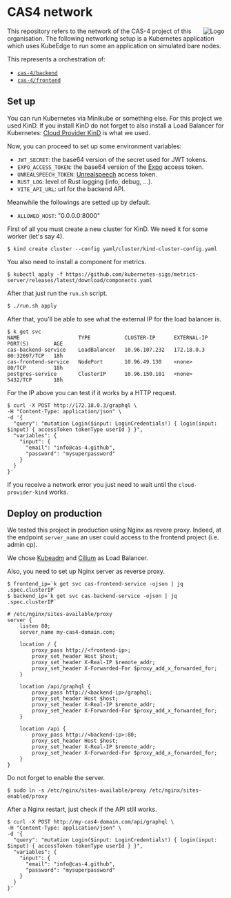 # CAS4 network

<img src="https://avatars.githubusercontent.com/u/175958109?s=100&v=4" alt="Logo" align="right"/>

This repository refers to the network of the CAS-4 project of this organisation.
The following networking setup is a Kubernetes application which uses KubeEdge
to run some an application on simulated bare nodes.

This represents a orchestration of:

- [`cas-4/backend`](https://github.com/cas-4/backend)
- [`cas-4/frontend`](https://github.com/cas-4/frontend)

## Set up

You can run Kubernetes via Minikube or something else. For this project we
used KinD. If you install KinD do not forget to also install a Load Balancer for
Kubernetes: [Cloud Provider
KinD](https://kind.sigs.k8s.io/docs/user/loadbalancer/) is what we used.

Now, you can proceed to set up some environment variables:

- `JWT_SECRET`: the base64 version of the secret used for JWT tokens.
- `EXPO_ACCESS_TOKEN`: the base64 version of the [Expo](https://expo.dev) access token.
- `UNREALSPEECH_TOKEN`: [Unrealspeech](https://unrealspeech.com/) access token.
- `RUST_LOG`: level of Rust logging (info, debug, ...).
- `VITE_API_URL`: url for the backend API.

Meanwhile the followings are setted up by default.

- `ALLOWED_HOST`: "0.0.0.0:8000"

First of all you must create a new cluster for KinD. We need it for some worker
(let's say 4).

```
$ kind create cluster --config yaml/cluster/kind-cluster-config.yaml
```

You also need to install a component for metrics.
```
$ kubectl apply -f https://github.com/kubernetes-sigs/metrics-server/releases/latest/download/components.yaml
```

After that just run the `run.sh` script.

```sh
$ ./run.sh apply
```

After that, you'll be able to see what the external IP for the load balancer is.

```
$ k get svc
NAME                   TYPE           CLUSTER-IP      EXTERNAL-IP   PORT(S)        AGE
cas-backend-service    LoadBalancer   10.96.107.232   172.18.0.3    80:32697/TCP   18h
cas-frontend-service   NodePort       10.96.49.130    <none>        80/TCP         18h
postgres-service       ClusterIP      10.96.150.101   <none>        5432/TCP       18h
```

For the IP above you can test if it works by a HTTP request.

```
$ curl -X POST http://172.18.0.3/graphql \
-H "Content-Type: application/json" \
-d '{
  "query": "mutation Login($input: LoginCredentials!) { login(input: $input) { accessToken tokenType userId } }",
  "variables": {
    "input": {
      "email": "info@cas-4.github",
      "password": "mysuperpassword"
    }
  }
}'
```

If you receive a network error you just need to wait until the
`cloud-provider-kind` works.

## Deploy on production

We tested this project in production using Nginx as revere proxy. Indeed, at the
endpoint `server_name` an user could access to the frontend project (i.e. admin
cp).

We chose [Kubeadm](https://kubernetes.io/docs/reference/setup-tools/kubeadm/) and [Cilium](https://cilium.io/use-cases/load-balancer/) as Load Balancer.

Also, you need to set up Nginx server as reverse proxy.

```
$ frontend_ip=`k get svc cas-frontend-service -ojson | jq .spec.clusterIP`
$ backend_ip=`k get svc cas-backend-service -ojson | jq .spec.clusterIP`
```

```
# /etc/nginx/sites-available/proxy
server {
    listen 80;
    server_name my-cas4-domain.com;

    location / {
        proxy_pass http://<frontend-ip>;
        proxy_set_header Host $host;
        proxy_set_header X-Real-IP $remote_addr;
        proxy_set_header X-Forwarded-For $proxy_add_x_forwarded_for;
    }

    location /api/graphql {
        proxy_pass http://<backend-ip>/graphql;
        proxy_set_header Host $host;
        proxy_set_header X-Real-IP $remote_addr;
        proxy_set_header X-Forwarded-For $proxy_add_x_forwarded_for;
    }

    location /api {
        proxy_pass http://<backend-ip>:80;
        proxy_set_header Host $host;
        proxy_set_header X-Real-IP $remote_addr;
        proxy_set_header X-Forwarded-For $proxy_add_x_forwarded_for;
    }
}
```

Do not forget to enable the server.

```
$ sudo ln -s /etc/nginx/sites-available/proxy /etc/nginx/sites-enabled/proxy
```

After a Nginx restart, just check if the API still works.

```
$ curl -X POST http://my-cas4-domain.com/api/graphql \
-H "Content-Type: application/json" \
-d '{
  "query": "mutation Login($input: LoginCredentials!) { login(input: $input) { accessToken tokenType userId } }",
  "variables": {
    "input": {
      "email": "info@cas-4.github",
      "password": "mysuperpassword"
    }
  }
}'
```
